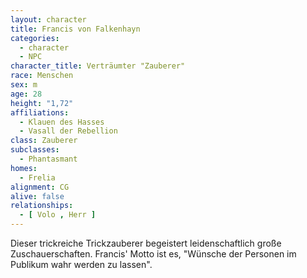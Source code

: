 ```yaml
---
layout: character
title: Francis von Falkenhayn
categories:
  - character
  - NPC
character_title: Verträumter "Zauberer"
race: Menschen
sex: m
age: 28
height: "1,72"
affiliations:
  - Klauen des Hasses
  - Vasall der Rebellion
class: Zauberer
subclasses:
  - Phantasmant
homes:
  - Frelia
alignment: CG
alive: false
relationships:
  - [ Volo , Herr ]
---
```


Dieser trickreiche Trickzauberer begeistert leidenschaftlich große Zuschauerschaften. Francis' Motto ist es, "Wünsche
der Personen im Publikum wahr werden zu lassen".